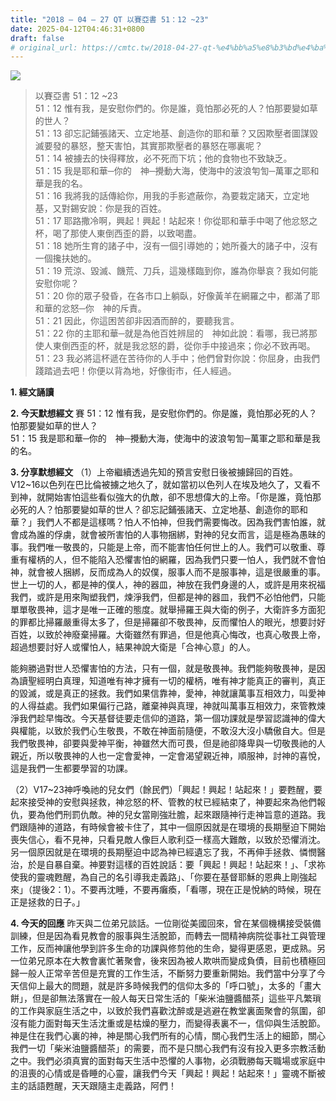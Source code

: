 ```yaml
---
title: "2018 – 04 – 27 QT 以賽亞書 51：12 ~23"
date: 2025-04-12T04:46:31+0800
draft: false
# original_url: https://cmtc.tw/2018-04-27-qt-%e4%bb%a5%e8%b3%bd%e4%ba%9e%e6%9b%b8-51%ef%bc%9a12-23
---
```


![](/images/qt.jpg)
> 以賽亞書 51：12 ~23  
> 51：12 惟有我，是安慰你們的。你是誰，竟怕那必死的人？怕那要變如草的世人？  
> 51：13 卻忘記鋪張諸天、立定地基、創造你的耶和華？又因欺壓者圖謀毀滅要發的暴怒，整天害怕，其實那欺壓者的暴怒在哪裏呢？  
> 51：14 被擄去的快得釋放，必不死而下坑；他的食物也不致缺乏。  
> 51：15 我是耶和華─你的　神─攪動大海，使海中的波浪匉訇─萬軍之耶和華是我的名。  
> 51：16 我將我的話傳給你，用我的手影遮蔽你，為要栽定諸天，立定地基，又對錫安說：你是我的百姓。  
> 51：17 耶路撒冷啊，興起！興起！站起來！你從耶和華手中喝了他忿怒之杯，喝了那使人東倒西歪的爵，以致喝盡。  
> 51：18 她所生育的諸子中，沒有一個引導她的；她所養大的諸子中，沒有一個攙扶她的。  
> 51：19 荒涼、毀滅、饑荒、刀兵，這幾樣臨到你，誰為你舉哀？我如何能安慰你呢？  
> 51：20 你的眾子發昏，在各市口上躺臥，好像黃羊在網羅之中，都滿了耶和華的忿怒─你　神的斥責。  
> 51：21 因此，你這困苦卻非因酒而醉的，要聽我言。  
> 51：22 你的主耶和華─就是為他百姓辨屈的　神如此說：看哪，我已將那使人東倒西歪的杯，就是我忿怒的爵，從你手中接過來；你必不致再喝。  
> 51：23 我必將這杯遞在苦待你的人手中；他們曾對你說：你屈身，由我們踐踏過去吧！你便以背為地，好像街市，任人經過。

**1. 經文誦讀**

**2.  今天默想經文**
賽 51：12 惟有我，是安慰你們的。你是誰，竟怕那必死的人？怕那要變如草的世人？  
51：15 我是耶和華─你的　神─攪動大海，使海中的波浪匉訇─萬軍之耶和華是我的名。

**3. 分享默想經文**
（1）上帝繼續透過先知的預言安慰日後被擄歸回的百姓。V12\~16以色列在巴比倫被擄之地久了，就如當初以色列人在埃及地久了，又看不到神，就開始害怕這些看似強大的仇敵，卻不思想偉大的上帝。「你是誰，竟怕那必死的人？怕那要變如草的世人？卻忘記鋪張諸天、立定地基、創造你的耶和華？」我們人不都是這樣嗎？怕人不怕神，但我們需要悔改。因為我們害怕誰，就會成為誰的俘虜，就會被所害怕的人事物捆綁，對神的兒女而言，這是極為愚昧的事。我們唯一敬畏的，只能是上帝，而不能害怕任何世上的人。我們可以敬重、尊重有權柄的人，但不能陷入恐懼害怕的網羅，因為我們只要一怕人，我們就不會怕神，就會被人捆綁，反而成為人的奴僕，服事人而不是服事神，這是很嚴重的事。世上一切的人，都是神的僕人，神的器皿，神放在我們身邊的人，或許是用來祝福我們，或許是用來陶塑我們，煉淨我們，但都是神的器皿，我們不必怕他們，只能單單敬畏神，這才是唯一正確的態度。就舉掃羅王與大衛的例子，大衛許多方面犯的罪都比掃羅嚴重得太多了，但是掃羅卻不敬畏神，反而懼怕人的眼光，想要討好百姓，以致於神廢棄掃羅。大衛雖然有罪過，但是他真心悔改，也真心敬畏上帝，超過想要討好人或懼怕人，結果神說大衛是「合神心意」的人。

能夠勝過對世人恐懼害怕的方法，只有一個，就是敬畏神。我們能夠敬畏神，是因為讀聖經明白真理，知道唯有神才擁有一切的權柄，唯有神才能真正的審判，真正的毀滅，或是真正的拯救。我們如果信靠神，愛神，神就讓萬事互相效力，叫愛神的人得益處。我們如果偏行己路，離棄神與真理，神就叫萬事互相效力，來管教煉淨我們趁早悔改。今天基督徒要走信仰的道路，第一個功課就是學習認識神的偉大與權能，以致於我們心生敬畏，不敢在神面前隨便，不敢沒大沒小驕傲自大。但是我們敬畏神，卻要與愛神平衡，神雖然大而可畏，但是祂卻降卑與一切敬畏祂的人親近，所以敬畏神的人也一定會愛神，一定會渴望親近神，順服神，討神的喜悅，這是我們一生都要學習的功課。

（2）V17\~23神呼喚祂的兒女們（餘民們）「興起！興起！站起來！」要甦醒，要起來接受神的安慰與拯救，神忿怒的杯、管教的杖已經結束了，神要起來為他們報仇，要為他們刑罰仇敵。神的兒女當剛強壯膽，起來跟隨神行走神旨意的道路。我們跟隨神的道路，有時候會被卡住了，其中一個原因就是在環境的長期壓迫下開始喪失信心，看不見神，只看見敵人像巨人歌利亞一樣高大難敵，以致於恐懼消沈。另一個原因就是在環境的長期壓迫中認為神已經遺忘了我，不再伸手拯救、憐憫醫治，於是自暴自棄。神要對這樣的百姓說話：要「興起！興起！站起來！」、「求祢使我的靈魂甦醒，為自己的名引導我走義路」、「你要在基督耶穌的恩典上剛強起來」（提後2：1）。不要再沈睡，不要再癱瘓，「看哪，現在正是悅納的時候，現在正是拯救的日子。」

**4. 今天的回應**
昨天與二位弟兄談話。一位剛從美國回來，曾在某個機構接受裝備訓練，但是因為看見教會的服事與生活脫節，而轉去一間精神病院從事社工與管理工作，反而神讓他學到許多生命的功課與修剪他的生命，變得更感恩，更成熟。另一位弟兄原本在大教會裏忙著聚會，後來因為被人欺哄而變成負債，目前也積極回歸一般人正常辛苦但是充實的工作生活，不斷努力要重新開始。我們當中分享了今天信仰上最大的問題，就是許多時候我們的信仰太多的「呼口號」，太多的「畫大餅」，但是卻無法落實在一般人每天日常生活的「柴米油鹽醬醋茶」這些平凡繁瑣的工作與家庭生活之中，以致於我們喜歡沈醉或是逃避在教堂裏面聚會的氛圍，卻沒有能力面對每天生活沈重或是枯燥的壓力，而變得表裏不一，信仰與生活脫節。神是住在我們心裏的神，神是關心我們所有的心情，關心我們生活上的細節，關心我們一切「柴米油鹽醬醋茶」的需要，而不是只關心我們有沒有投入更多宗教活動之中。我們必須真實的面對每天生活中恐懼的人事物，必須戰勝每天職場或家庭中的沮喪的心情或是昏睡的心靈，讓我們今天「興起！興起！站起來！」靈魂不斷被主的話語甦醒，天天跟隨主走義路，阿們！

